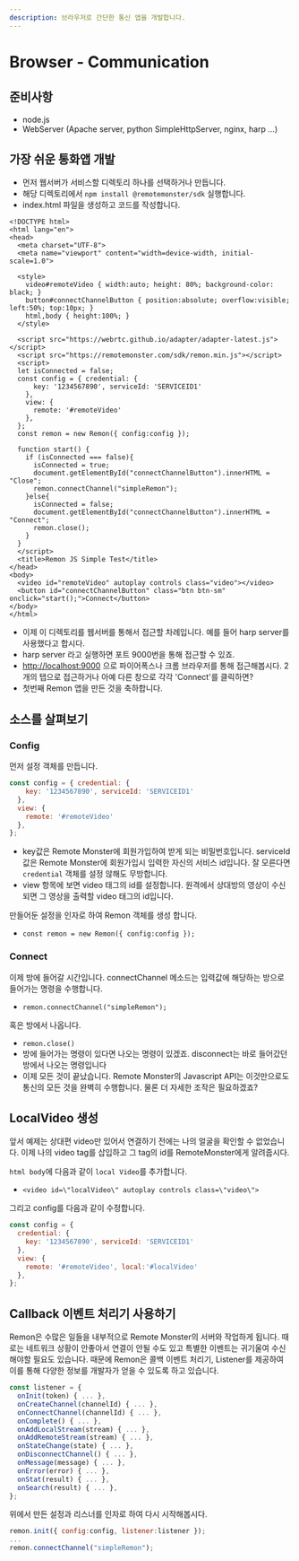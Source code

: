 ```yaml
---
description: 브라우저로 간단한 통신 앱을 개발합니다.
---
```


# Browser - Communication

## 준비사항

* node.js
* WebServer \(Apache server, python SimpleHttpServer, nginx, harp ...\)

## 가장 쉬운 통화앱 개발

* 먼저 웹서버가 서비스할 디렉토리 하나를 선택하거나 만듭니다.
* 해당 디렉토리에서 `npm install @remotemonster/sdk` 실행합니다.
* index.html 파일을 생성하고 코드를 작성합니다.

```markup
<!DOCTYPE html>
<html lang="en">
<head>
  <meta charset="UTF-8">
  <meta name="viewport" content="width=device-width, initial-scale=1.0">

  <style>
    video#remoteVideo { width:auto; height: 80%; background-color: black; }
    button#connectChannelButton { position:absolute; overflow:visible; left:50%; top:10px; }
    html,body { height:100%; }
  </style>

  <script src="https://webrtc.github.io/adapter/adapter-latest.js"></script>
  <script src="https://remotemonster.com/sdk/remon.min.js"></script>
  <script>
  let isConnected = false;
  const config = { credential: {
      key: '1234567890', serviceId: 'SERVICEID1'
    },
    view: {
      remote: '#remoteVideo'
    },
  };
  const remon = new Remon({ config:config });

  function start() {
    if (isConnected === false){
      isConnected = true;
      document.getElementById("connectChannelButton").innerHTML = "Close";
      remon.connectChannel("simpleRemon");
    }else{
      isConnected = false;
      document.getElementById("connectChannelButton").innerHTML = "Connect";
      remon.close();
    }
  }
  </script>
  <title>Remon JS Simple Test</title>
</head>
<body>
  <video id="remoteVideo" autoplay controls class="video"></video>
  <button id="connectChannelButton" class="btn btn-sm" onclick="start();">Connect</button>
</body>
</html>
```

* 이제 이 디렉토리를 웹서버를 통해서 접근할 차례입니다. 예를 들어 harp server를 사용했다고 합시다.
* harp server 라고 실행하면 포트 9000번을 통해 접근할 수 있죠.
* [http://localhost:9000](http://localhost:9000) 으로 파이어폭스나 크롬 브라우저를 통해 접근해봅시다. 2개의 탭으로 접근하거나 아예 다른 창으로 각각 'Connect'를 클릭하면?
* 첫번째 Remon 앱을 만든 것을 축하합니다.

## 소스를 살펴보기

### Config

먼저 설정 객체를 만듭니다.

```javascript
const config = { credential: {
    key: '1234567890', serviceId: 'SERVICEID1'
  },
  view: {
    remote: '#remoteVideo'
  },
};
```

* key값은 Remote Monster에 회원가입하여 받게 되는 비밀번호입니다. serviceId값은 Remote Monster에 회원가입시 입력한 자신의 서비스 id입니다. 잘 모른다면 `credential` 객체를 설정 않해도 무방합니다.
* view 항목에 보면 video 태그의 id를 설정합니다. 원격에서 상대방의 영상이 수신되면 그 영상을 출력할 video 태그의 id입니다.

만들어둔 설정을 인자로 하여 Remon 객체를 생성 합니다.

* `const remon = new Remon({ config:config });`

### Connect

이제 방에 들어갈 시간입니다. connectChannel 메소드는 입력값에 해당하는 방으로 들어가는 명령을 수행합니다.

* `remon.connectChannel("simpleRemon");`

혹은 방에서 나옵니다.

* `remon.close()`
* 방에 들어가는 명령이 있다면 나오는 명령이 있겠죠. disconnect는 바로 들어갔던 방에서 나오는 명령입니다
* 이제 모든 것이 끝났습니다. Remote Monster의 Javascript API는 이것만으로도 통신의 모든 것을 완벽히 수행합니다. 물론 더 자세한 조작은 필요하겠죠?

## LocalVideo 생성

앞서 예제는 상대편 video만 있어서 연결하기 전에는 나의 얼굴을 확인할 수 없었습니다. 이제 나의 video tag를 삽입하고 그 tag의 id를 RemoteMonster에게 알려줍시다.

`html body`에 다음과 같이 `local Video`를 추가합니다.

* `<video id=\"localVideo\" autoplay controls class=\"video\">`

그리고 config를 다음과 같이 수정합니다.

```javascript
const config = {
  credential: {
    key: '1234567890', serviceId: 'SERVICEID1'
  },
  view: {
    remote: '#remoteVideo', local:'#localVideo'
  },
};
```

## Callback 이벤트 처리기 사용하기

Remon은 수많은 일들을 내부적으로 Remote Monster의 서버와 작업하게 됩니다. 때로는 네트워크 상황이 안좋아서 연결이 안될 수도 있고 특별한 이벤트는 귀기울여 수신해야할 필요도 있습니다. 때문에 Remon은 콜백 이벤트 처리기, Listener를 제공하여 이를 통해 다양한 정보를 개발자가 얻을 수 있도록 하고 있습니다.

```javascript
const listener = {
  onInit(token) { ... },
  onCreateChannel(channelId) { ... },
  onConnectChannel(channelId) { ... },
  onComplete() { ... },
  onAddLocalStream(stream) { ... },
  onAddRemoteStream(stream) { ... },
  onStateChange(state) { ... },
  onDisconnectChannel() { ... },
  onMessage(message) { ... },
  onError(error) { ... },
  onStat(result) { ... },
  onSearch(result) { ... },
};
```

위에서 만든 설정과 리스너를 인자로 하여 다시 시작해봅시다.

```javascript
remon.init({ config:config, listener:listener });
...
remon.connectChannel("simpleRemon");
```

